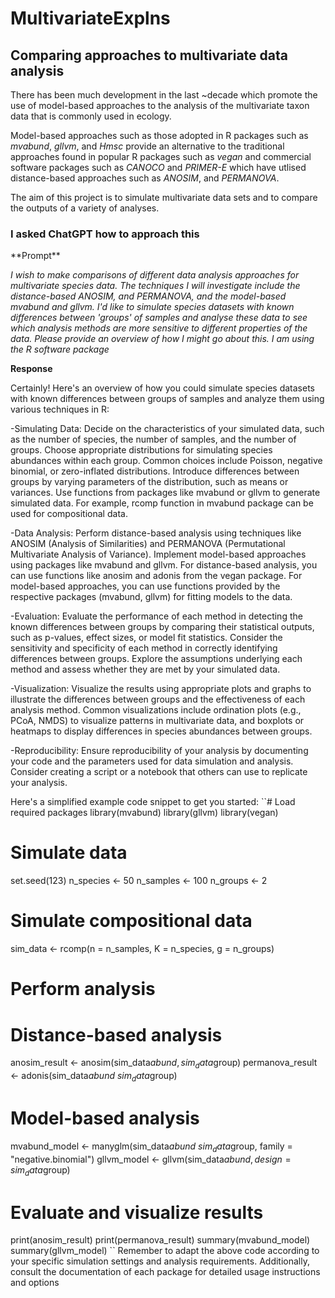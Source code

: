 <h1>MultivariateExplns</h1>
<h2>Comparing approaches to multivariate data analysis</h2>

There has been much development in the last ~decade which promote the use of
model-based approaches to the analysis of the multivariate taxon data that
is commonly used in ecology.

Model-based approaches such as those adopted in R packages such as _mvabund_, _gllvm_, and
_Hmsc_ provide an alternative to the traditional approaches found in popular R
packages such as _vegan_ and commercial software packages such as _CANOCO_ and 
_PRIMER-E_ which have utlised distance-based approaches such as _ANOSIM_, and 
_PERMANOVA_.

The aim of this project is to simulate multivariate data sets and to compare the
outputs of a variety of analyses.

<h3>I asked ChatGPT how to approach this</h3>
**Prompt**

<i>I wish to make comparisons of  different data analysis approaches for multivariate species data.  The techniques I will investigate include the distance-based ANOSIM, and PERMANOVA, and the model-based mvabund and gllvm.
I'd like to simulate species datasets with known differences between 'groups' of samples and analyse these data to see which analysis methods are more sensitive to different properties of the data.
Please provide an overview of how I might go about this. I am using the R software package</i>

**Response**

Certainly! Here's an overview of how you could simulate species datasets with known differences between groups of samples and analyze them using various techniques in R:

-Simulating Data:
        Decide on the characteristics of your simulated data, such as the number of species, the number of samples, and the number of groups.
        Choose appropriate distributions for simulating species abundances within each group. Common choices include Poisson, negative binomial, or zero-inflated distributions.
        Introduce differences between groups by varying parameters of the distribution, such as means or variances.
        Use functions from packages like mvabund or gllvm to generate simulated data. For example, rcomp function in mvabund package can be used for compositional data.

-Data Analysis:
        Perform distance-based analysis using techniques like ANOSIM (Analysis of Similarities) and PERMANOVA (Permutational Multivariate Analysis of Variance).
        Implement model-based approaches using packages like mvabund and gllvm.
        For distance-based analysis, you can use functions like anosim and adonis from the vegan package.
        For model-based approaches, you can use functions provided by the respective packages (mvabund, gllvm) for fitting models to the data.

-Evaluation:
        Evaluate the performance of each method in detecting the known differences between groups by comparing their statistical outputs, such as p-values, effect sizes, or model fit statistics.
        Consider the sensitivity and specificity of each method in correctly identifying differences between groups.
        Explore the assumptions underlying each method and assess whether they are met by your simulated data.

-Visualization:
        Visualize the results using appropriate plots and graphs to illustrate the differences between groups and the effectiveness of each analysis method.
        Common visualizations include ordination plots (e.g., PCoA, NMDS) to visualize patterns in multivariate data, and boxplots or heatmaps to display differences in species abundances between groups.

-Reproducibility:
        Ensure reproducibility of your analysis by documenting your code and the parameters used for data simulation and analysis.
        Consider creating a script or a notebook that others can use to replicate your analysis.

Here's a simplified example code snippet to get you started:
``# Load required packages
library(mvabund)
library(gllvm)
library(vegan)

# Simulate data
set.seed(123)
n_species <- 50
n_samples <- 100
n_groups <- 2

# Simulate compositional data
sim_data <- rcomp(n = n_samples, K = n_species, g = n_groups)

# Perform analysis
# Distance-based analysis
anosim_result <- anosim(sim_data$abund, sim_data$group)
permanova_result <- adonis(sim_data$abund ~ sim_data$group)

# Model-based analysis
mvabund_model <- manyglm(sim_data$abund ~ sim_data$group, family = "negative.binomial")
gllvm_model <- gllvm(sim_data$abund, design = sim_data$group)

# Evaluate and visualize results
print(anosim_result)
print(permanova_result)
summary(mvabund_model)
summary(gllvm_model)
``
Remember to adapt the above code according to your specific simulation settings and analysis requirements. Additionally, consult the documentation of each package for detailed usage instructions and options